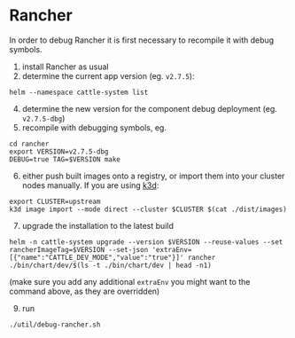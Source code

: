 # Rancher

In order to debug Rancher it is first necessary to recompile it with debug symbols.

1. install Rancher as usual
2. determine the current app version (eg. `v2.7.5`):
```
helm --namespace cattle-system list
```
4. determine the new version for the component debug deployment (eg. `v2.7.5-dbg`)
5. recompile with debugging symbols, eg.

```
cd rancher
export VERSION=v2.7.5-dbg
DEBUG=true TAG=$VERSION make
```

6. either push built images onto a registry, or import them into your cluster nodes manually. If you are using [k3d](https://k3d.io):

```shell
export CLUSTER=upstream
k3d image import --mode direct --cluster $CLUSTER $(cat ./dist/images)
```

7. upgrade the installation to the latest build

```shell
helm -n cattle-system upgrade --version $VERSION --reuse-values --set rancherImageTag=$VERSION --set-json 'extraEnv=[{"name":"CATTLE_DEV_MODE","value":"true"}]' rancher ./bin/chart/dev/$(ls -t ./bin/chart/dev | head -n1)
```

(make sure you add any additional `extraEnv` you might want to the command above, as they are overridden)

9. run
```shell
./util/debug-rancher.sh
```
